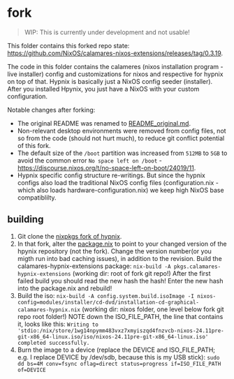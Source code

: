 # fork

> WIP: This is currently under development and not usable!

This folder contains this forked repo state: https://github.com/NixOS/calamares-nixos-extensions/releases/tag/0.3.19.

The code in this folder contains the calameres (nixos installation program - live installer) config and customizations for nixos and respective for hypnix on top of that.
Hypnix is basically just a NixOS config seeder (installer).
After you installed Hpynix, you just have a NixOS with your custom configuration.

Notable changes after forking:
- The original README was renamed to [README_original.md](README_original.md).
- Non-relevant desktop environments were removed from config files, not so from the code (should not hurt much), to reduce git conflict potential of this fork.
- The default size of the `/boot` partition was increased from `512MB` to `5GB` to avoid the common error `No space left on /boot` - https://discourse.nixos.org/t/no-space-left-on-boot/24019/11.
- Hypnix specific config structure re-writings. But since the hypnix configs also load the traditional NixOS config files (configuration.nix - which also loads hardware-configuration.nix) we keep high NixOS base compatiblilty.

## building

1. Git clone the [nixpkgs fork of hypnix](https://github.com/gernotfeichter/nixpkgs/tree/feat/hypnix).
2. In that fork, alter the [package.nix](../nixpkgs/pkgs/by-name/ca/calamares-hypnix-extensions/package.nix) to point to your changed version of the hpynix repository (not the fork).
   Change the version number(or you migth run into bad caching issues), in addition to the revision.
   Build the calamares-hypnix-extensions package: `nix-build -A pkgs.calamares-hypnix-extensions` (working dir: root of fork git repo!)
   After the first failed build you should read the new hash the hash! Enter the new hash into the package.nix and rebuild!
3. Build the iso: `nix-build -A config.system.build.isoImage -I nixos-config=modules/installer/cd-dvd/installation-cd-graphical-calamares-hypnix.nix` (working dir: nixos folder, one level below fork git repo root folder!)
   NOTE down the ISO_FILE_PATH, the line that contains it, looks like this: `Writing to 'stdio:/nix/store/1wg14npymm483vxz7xmyiszqd4fnzvcb-nixos-24.11pre-git-x86_64-linux.iso/iso/nixos-24.11pre-git-x86_64-linux.iso' completed successfully.`
4. Burn the image to a device (replace the DEVICE and ISO_FILE_PATH; e.g. I replace DEVICE by /dev/sdb, because this is my USB stick):
   `sudo dd bs=4M conv=fsync oflag=direct status=progress if=ISO_FILE_PATH of=DEVICE`